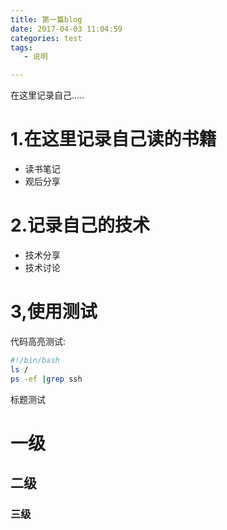 ```yaml
---
title: 第一篇blog
date: 2017-04-03 11:04:59
categories: test
tags:
   - 说明

---
```

在这里记录自己.....

<!-- more-->
# 1.在这里记录自己读的书籍
 * 读书笔记
 * 观后分享


# 2.记录自己的技术
 * 技术分享
 * 技术讨论

# 3,使用测试
代码高亮测试:

```sh
#!/bin/bash
ls /
ps -ef |grep ssh

```

标题测试

# 一级
## 二级
### 三级
